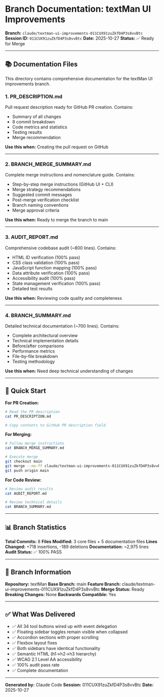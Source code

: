 # Branch Documentation: textMan UI Improvements

**Branch:** `claude/textman-ui-improvements-011CUX91zuZkfD4P3s8vvBtc`
**Session ID:** `011CUX91zuZkfD4P3s8vvBtc`
**Date:** 2025-10-27
**Status:** ✅ Ready for Merge

---

## 📚 Documentation Files

This directory contains comprehensive documentation for the textMan UI improvements branch.

### 1. **PR_DESCRIPTION.md**
Pull request description ready for GitHub PR creation. Contains:
- Summary of all changes
- 8 commit breakdown
- Code metrics and statistics
- Testing results
- Merge recommendation

**Use this when:** Creating the pull request on GitHub

---

### 2. **BRANCH_MERGE_SUMMARY.md**
Complete merge instructions and nomenclature guide. Contains:
- Step-by-step merge instructions (GitHub UI + CLI)
- Merge strategy recommendations
- Suggested commit messages
- Post-merge verification checklist
- Branch naming conventions
- Merge approval criteria

**Use this when:** Ready to merge the branch to main

---

### 3. **AUDIT_REPORT.md**
Comprehensive codebase audit (~800 lines). Contains:
- HTML ID verification (100% pass)
- CSS class validation (100% pass)
- JavaScript function mapping (100% pass)
- Data attribute verification (100% pass)
- Accessibility audit (100% pass)
- State management verification (100% pass)
- Detailed test results

**Use this when:** Reviewing code quality and completeness

---

### 4. **BRANCH_SUMMARY.md**
Detailed technical documentation (~700 lines). Contains:
- Complete architectural overview
- Technical implementation details
- Before/after comparisons
- Performance metrics
- File-by-file breakdown
- Testing methodology

**Use this when:** Need deep technical understanding of changes

---

## 🎯 Quick Start

**For PR Creation:**
```bash
# Read the PR description
cat PR_DESCRIPTION.md

# Copy contents to GitHub PR description field
```

**For Merging:**
```bash
# Follow merge instructions
cat BRANCH_MERGE_SUMMARY.md

# Execute merge
git checkout main
git merge --no-ff claude/textman-ui-improvements-011CUX91zuZkfD4P3s8vvBtc
git push origin main
```

**For Code Review:**
```bash
# Review audit results
cat AUDIT_REPORT.md

# Review technical details
cat BRANCH_SUMMARY.md
```

---

## 📊 Branch Statistics

**Total Commits:** 8
**Files Modified:** 3 core files + 5 documentation files
**Lines Changed:** +718 insertions, -189 deletions
**Documentation:** ~2,975 lines
**Audit Status:** ✅ 100% PASS

---

## 🔗 Branch Information

**Repository:** textMan
**Base Branch:** main
**Feature Branch:** claude/textman-ui-improvements-011CUX91zuZkfD4P3s8vvBtc
**Merge Status:** Ready
**Breaking Changes:** None
**Backwards Compatible:** Yes

---

## ✅ What Was Delivered

- ✅ All 34 tool buttons wired up with event delegation
- ✅ Floating sidebar toggles remain visible when collapsed
- ✅ Accordion sections with proper scrolling
- ✅ Flexbox layout fixes
- ✅ Both sidebars have identical functionality
- ✅ Semantic HTML (h1→h2→h3 hierarchy)
- ✅ WCAG 2.1 Level AA accessibility
- ✅ 100% audit pass rate
- ✅ Complete documentation

---

**Generated by:** Claude Code
**Session:** 011CUX91zuZkfD4P3s8vvBtc
**Date:** 2025-10-27
